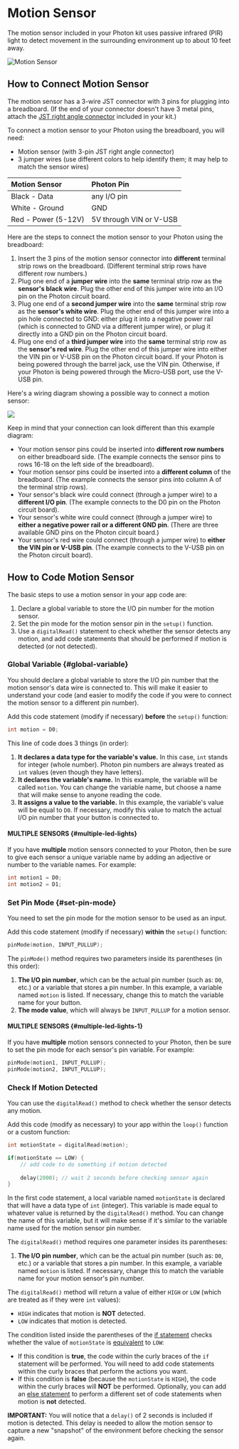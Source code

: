 # Motion Sensor

The motion sensor included in your Photon kit uses passive infrared \(PIR\) light to detect movement in the surrounding environment up to about 10 feet away.

![Motion Sensor](../../.gitbook/assets/motion-sensor.jpg)

## How to Connect Motion Sensor

The motion sensor has a 3-wire JST connector with 3 pins for plugging into a breadboard. \(If the end of your connector doesn't have 3 metal pins, attach the [JST right angle connector](https://www.sparkfun.com/products/9750) included in your kit.\)

To connect a motion sensor to your Photon using the breadboard, you will need:

* Motion sensor \(with 3-pin JST right angle connector\)
* 3 jumper wires \(use different colors to help identify them; it may help to match the sensor wires\)

| Motion Sensor | Photon Pin |
| :--- | :--- |
| Black - Data | any I/O pin |
| White - Ground | GND |
| Red - Power \(5-12V\) | 5V through VIN or V-USB |

Here are the steps to connect the motion sensor to your Photon using the breadboard:

1. Insert the 3 pins of the motion sensor connector into **different** terminal strip rows on the breadboard. \(Different terminal strip rows have different row numbers.\)
2. Plug one end of a **jumper wire** into the **same** terminal strip row as the **sensor's black wire**. Plug the other end of this jumper wire into an I/O pin on the Photon circuit board.
3. Plug one end of a **second jumper wire** into the **same** terminal strip row as the **sensor's white wire**. Plug the other end of this jumper wire into a pin hole connected to GND:  either plug it into a negative power rail \(which is connected to GND via a different jumper wire\), or plug it directly into a GND pin on the Photon circuit board.
4. Plug one end of a **third jumper wire** into the **same** terminal strip row as the **sensor's red wire**. Plug the other end of this jumper wire into either the VIN pin or V-USB pin on the Photon circuit board. If your Photon is being powered through the barrel jack, use the VIN pin. Otherwise, if your Photon is being powered through the Micro-USB port, use the V-USB pin.

Here's a wiring diagram showing a possible way to connect a motion sensor:

![](../../.gitbook/assets/experiment-9a.jpg)

Keep in mind that your connection can look different than this example diagram:

* Your motion sensor pins could be inserted into **different row numbers** on either breadboard side. \(The example connects the sensor pins to rows 16-18 on the left side of the breadboard\).
* Your motion sensor pins could be inserted into a **different column** of the breadboard. \(The example connects the sensor pins into column A of the terminal strip rows\).
* Your sensor's black wire could connect \(through a jumper wire\) to a **different I/O pin**. \(The example connects to the D0 pin on the Photon circuit board\).
* Your sensor's white wire could connect \(through a jumper wire\) to **either a negative power rail or a different GND pin**. \(There are three available GND pins on the Photon circuit board.\)
* Your sensor's red wire could connect \(through a jumper wire\) to **either the VIN pin or V-USB pin**. \(The example connects to the V-USB pin on the Photon circuit board\).

## How to Code Motion Sensor

The basic steps to use a motion sensor in your app code are:

1. Declare a global variable to store the I/O pin number for the motion sensor.
2. Set the pin mode for the motion sensor pin in the `setup()` function.
3. Use a `digitalRead()` statement to check whether the sensor detects any motion, and add code statements that should be performed if motion is detected \(or not detected\).

### Global Variable {#global-variable}

You should declare a global variable to store the I/O pin number that the motion sensor's data wire is connected to. This will make it easier to understand your code \(and easier to modify the code if you were to connect the motion sensor to a different pin number\).

Add this code statement \(modify if necessary\) **before** the `setup()` function:

```cpp
int motion = D0;
```

This line of code does 3 things \(in order\):

1. **It declares a data type for the variable's value.** In this case, `int` stands for integer \(whole number\). Photon pin numbers are always treated as `int` values \(even though they have letters\).
2. **It declares the variable's name.** In this example, the variable will be called `motion`. You can change the variable name, but choose a name that will make sense to anyone reading the code.
3. **It assigns a value to the variable.** In this example, the variable's value will be equal to `D0`. If necessary, modify this value to match the actual I/O pin number that your button is connected to.

#### MULTIPLE SENSORS {#multiple-led-lights}

If you have **multiple** motion sensors connected to your Photon, then be sure to give each sensor a unique variable name by adding an adjective or number to the variable names. For example:

```cpp
int motion1 = D0;
int motion2 = D1;
```

### Set Pin Mode {#set-pin-mode}

You need to set the pin mode for the motion sensor to be used as an input.

Add this code statement \(modify if necessary\) **within** the `setup()` function:

```cpp
pinMode(motion, INPUT_PULLUP);
```

The `pinMode()` method requires two parameters inside its parentheses \(in this order\):

1. **The I/O pin number**, which can be the actual pin number \(such as: `D0`, etc.\) or a variable that stores a pin number. In this example, a variable named `motion` is listed. If necessary, change this to match the variable name for your button.
2. **The mode value**, which will always be `INPUT_PULLUP` for a motion sensor.

#### MULTIPLE SENSORS {#multiple-led-lights-1}

If you have **multiple** motion sensors connected to your Photon, then be sure to set the pin mode for each sensor's pin variable. For example:

```cpp
pinMode(motion1, INPUT_PULLUP);
pinMode(motion2, INPUT_PULLUP);
```

### Check If Motion Detected

You can use the `digitalRead()` method to check whether the sensor detects any motion.

Add this code \(modify as necessary\) to your app within the `loop()` function or a custom function:

```cpp
int motionState = digitalRead(motion);

if(motionState == LOW) {
​    // add code to do something if motion detected
​
    delay(2000); // wait 2 seconds before checking sensor again
}
```

In the first code statement, a local variable named `motionState` is declared that will have a data type of `int` \(integer\).  This variable is made equal to whatever value is returned by the `digitalRead()` method.  You can change the name of this variable, but it will make sense if it's similar to the variable name used for the motion sensor pin number.

The `digitalRead()` method requires one parameter insides its parentheses: 

1. **The I/O pin number**, which can be the actual pin number \(such as: `D0`, etc.\) or a variable that stores a pin number. In this example, a variable named `motion` is listed. If necessary, change this to match the variable name for your motion sensor's pin number.

The `digitalRead()` method will return a value of either `HIGH` or `LOW` \(which are treated as if they were `int` values\):

* `HIGH` indicates that motion is **NOT** detected.
* `LOW` indicates that motion is detected.

The condition listed inside the parentheses of the [if statement](http://www.wiring.org.co/reference/if_.html) checks whether the value of `motionState` is [equivalent](http://www.wiring.org.co/reference/equality.html) to `LOW`:

* If this condition is **true**, the code within the curly braces of the `if` statement will be performed. You will need to add code statements within the curly braces that perform the actions you want. 
* If this condition is **false** \(because the `motionState` is `HIGH`\), the code within the curly braces will **NOT** be performed. Optionally, you can add an [else statement](http://www.wiring.org.co/reference/else.html) to perform a different set of code statements when motion is **not** detected.

**IMPORTANT:**  You will notice that a `delay()` of 2 seconds is included if motion is detected. This delay is needed to allow the motion sensor to capture a new "snapshot" of the environment before checking the sensor again.








